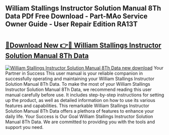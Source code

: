 ## William Stallings Instructor Solution Manual 8Th Data PDf Free Download - Part-MAo Service Owner Guide - User Repair Edition RA13T

# <h2><a href="http://bc74428.oget.top/?id=William+Stallings+Instructor+Solution+Manual+8Th+Data">🔗Download New 👉🔴 William Stallings Instructor Solution Manual 8Th Data</a></h2>

[![William Stallings Instructor Solution Manual 8Th Data new download](https://i.imgur.com/5g1atiW.png)](http://bc74428.oget.top/?id=William+Stallings+Instructor+Solution+Manual+8Th+Data)
Your Partner in Success This user manual is your reliable companion in successfully operating and maintaining your William Stallings Instructor Solution Manual 8Th Data. To make the most of your William Stallings Instructor Solution Manual 8Th Data, we recommend reading this user manual carefully before use. It includes step-by-step instructions for setting up the product, as well as detailed information on how to use its various features and capabilities. This remarkable William Stallings Instructor Solution Manual 8Th Data offers a plethora of features to enhance your daily life. Your Success is Our Goal William Stallings Instructor Solution Manual 8Th Data. We are committed to providing you with the tools and support you need.
